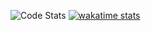 ![Code Stats](https://github-readme-stats.vercel.app/api?username=laffed&show_icons=true&theme=radical&count_private=true&hide_title=true) 
[![wakatime stats](https://github-readme-stats.vercel.app/api/wakatime?username=laffed)](https://github.com/anuraghazra/github-readme-stats)

